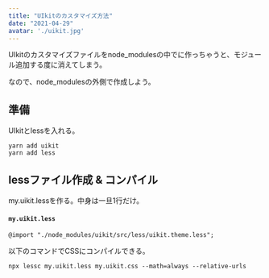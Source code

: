 ```yaml
---
title: "UIkitのカスタマイズ方法"
date: "2021-04-29"
avatar: './uikit.jpg'
---
```


UIkitのカスタマイズファイルをnode\_modulesの中でに作っちゃうと、モジュール追加する度に消えてしまう。

なので、node\_modulesの外側で作成しよう。

## 準備
UIkitとlessを入れる。

```none
yarn add uikit
yarn add less
```



## lessファイル作成 & コンパイル
my.uikit.lessを作る。中身は一旦1行だけ。

#### **`my.uikit.less`**
```less
@import "./node_modules/uikit/src/less/uikit.theme.less";
```

以下のコマンドでCSSにコンパイルできる。
```none
npx lessc my.uikit.less my.uikit.css --math=always --relative-urls
```
